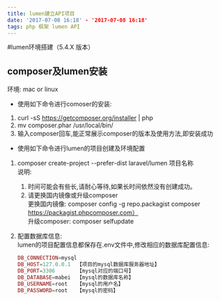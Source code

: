 ```yaml
---
title: lumen建立API项目  
date: '2017-07-08 16:18' - '2017-07-08 16:18'  
tags: php 框架 lumen API
---
```

#lumen环境搭建（5.4.X 版本）

## composer及lumen安装
环境: mac or linux

- 使用如下命令进行comoser的安装:  
1. curl -sS https://getcomposer.org/installer | php
2. mv composer.phar /usr/local/bin/  
3. 输入composer回车,能正常展示composer的版本及使用方法,即安装成功

- 使用如下命令进行lumen的项目创建及环境配置
1. composer create-project --prefer-dist laravel/lumen 项目名称  
   说明:  
   1) 时间可能会有些长,请耐心等待,如果长时间依然没有创建成功。  
   2) 请更换国内镜像或升级composer  
   更换国内镜像: composer config -g repo.packagist composer https://packagist.phpcomposer.com）  
   升级composer: composer selfupdate
   
2. 配置数据库信息:  
   lumen的项目配置信息都保存在.env文件中,修改相应的数据库配置信息:
   ```php
   DB_CONNECTION=mysql
   DB_HOST=127.0.0.1  【项目的mysql数据库服务器地址】
   DB_PORT=3306       【mysql对应的端口号】
   DB_DATABASE=mabei  【mysql的数据库名称】
   DB_USERNAME=root   【mysql的用户名】
   DB_PASSWORD=root   【mysql的密码】
   ```
   